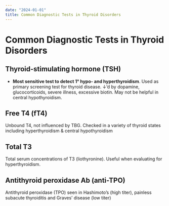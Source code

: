 ```yaml
---
date: "2024-01-01"
title: Common Diagnostic Tests in Thyroid Disorders
---
```



# Common Diagnostic Tests in Thyroid Disorders

## Thyroid-stimulating hormone (TSH)

- **Most sensitive test to detect 1° hypo- and hyperthyroidism**.
  Used as primary screening test for thyroid disease.
  ↓’d by dopamine, glucocorticoids, severe illness, excessive biotin.
  May not be helpful in central hypothyroidism.

## Free T4 (fT4)

Unbound T4, not influenced by TBG. Checked in a variety of thyroid states including hyperthyroidism & central hypothyroidism

## Total T3

Total serum concentrations of T3 (liothyronine). Useful when evaluating for hyperthyroidism.

## Antithyroid peroxidase Ab (anti-TPO)

Antithyroid peroxidase (TPO) seen in Hashimoto’s (high titer), painless subacute thyroiditis and Graves’ disease (low titer)

